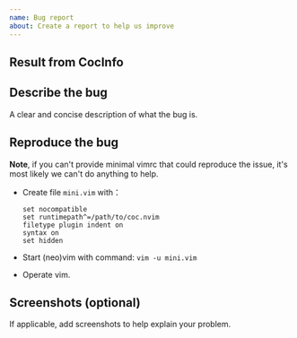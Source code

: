 ```yaml
---
name: Bug report
about: Create a report to help us improve
---
```


<!--
If you have question, please ask at https://gitter.im/neoclide/coc.nvim

If the problem related to specific language server, please checkout: https://git.io/fjCEM

If your have performance issue, checkout: https://git.io/fjCEX & https://git.io/fjCE1
-->

## Result from CocInfo

<!--Run `:CocInfo` command and paste the content below.-->

## Describe the bug

A clear and concise description of what the bug is.

## Reproduce the bug

**Note**, if you can't provide minimal vimrc that could reproduce the issue,
it's most likely we can't do anything to help.

- Create file `mini.vim` with：

  ```vim
  set nocompatible
  set runtimepath^=/path/to/coc.nvim
  filetype plugin indent on
  syntax on
  set hidden
  ```

- Start (neo)vim with command: `vim -u mini.vim`

- Operate vim.

## Screenshots (optional)

If applicable, add screenshots to help explain your problem.
